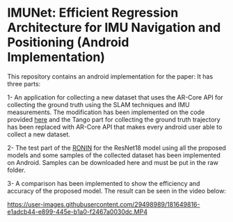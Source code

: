 # IMUNet: Efficient Regression Architecture for IMU Navigation and Positioning (Android Implementation)
This repository contains an android implementation for the paper:
It has three parts:

1- An application for collecting a new dataset that uses the AR-Core API for collecting the ground truth using the SLAM techniques and IMU measurements.
The modification has been implemented on the code provided [here](https://github.com/higerra/TangoIMURecorder) and the Tango part for
collecting the ground truth trajectory has been replaced with AR-Core API that makes every android user able to collect a new dataset.


2- The test part of the [RONIN](https://github.com/Sachini/ronin) for the ResNet18 model using all the proposed models and some samples of the
collected dataset has been implemented on Android. Samples can be downloaded here and must be put in the raw folder.

3- A comparison has been implemented to show the efficiency and accuracy of the proposed model. The result can be seen in the video below:  


https://user-images.githubusercontent.com/29498989/181649816-e1adcb44-e899-445e-b1a0-f2467a0030dc.MP4
